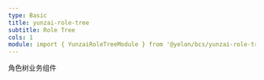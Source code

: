 ```yaml
---
type: Basic
title: yunzai-role-tree
subtitle: Role Tree
cols: 1
module: import { YunzaiRoleTreeModule } from '@yelon/bcs/yunzai-role-tree';
---
```


角色树业务组件


